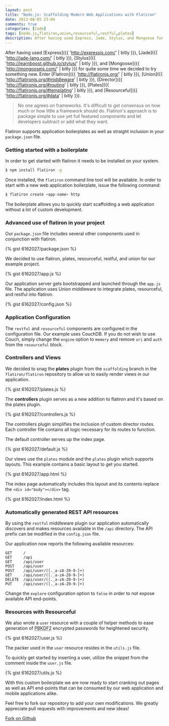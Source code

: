 ```yaml
---
layout: post
title: "Node.js: Scaffolding Modern Web Applications with Flatiron"
date: 2013-08-05 23:04
comments: true
categories: [Code]
tags: [node.js,flatiron,union,resourceful,restful,plates]
description: After having used Express, Jade, Stylus, and Mongoose for quite some time we decided to try something new. Enter Flatiron, Union, Director, Plates, and Resourceful.
---
```

After having used [Express]({{ 'http://expressjs.com/' | bitly }}), [Jade]({{ 'http://jade-lang.com/' | bitly }}), [Stylus]({{ 'http://learnboost.github.io/stylus/' | bitly }}), and [Mongoose]({{ 'http://mongoosejs.com/' | bitly }}) for quite some time we decided to try something new. Enter [Flatiron]({{ 'http://flatironjs.org/' | bitly }}), [Union]({{ 'http://flatironjs.org/#middleware' | bitly }}), [Director]({{ 'http://flatironjs.org/#routing' | bitly }}), [Plates]({{ 'http://flatironjs.org/#templating' | bitly }}), and [Resourceful]({{ 'http://flatironjs.org/#data' | bitly }}).

<!--more-->

> No one agrees on frameworks. It's difficult to get consensus on how much or how little a framework should do. Flatiron's approach is to package simple to use yet full featured components and let developers subtract or add what they want.

Flatiron supports application boilerplates as well as straight inclusion in your `package.json` file.

### Getting started with a boilerplate

In order to get started with flatiron it needs to be installed on your system.

```sh
$ npm install flatiron -g
```

Once installed, the `flatiron` command line tool will be available. In order to start with a new web application boilerplate, issue the following command:

```sh
$ flatiron create <app-name> http
```

The boilerplate allows you to quickly start scaffolding a web application without a lot of custom development.

### Advanced use of flatiron in your project

Our `package.json` file includes several other components used in conjunction with flatiron.

{% gist 6162027/package.json %}

We decided to use flatiron, plates, resourceful, restful, and union for our example project.

{% gist 6162027/app.js %}

Our application server gets bootstrapped and launched through the `app.js` file. The application uses Union middleware to integrate plates, resourceful, and restful into flatiron.

{% gist 6162027/config.json %}

### Application Configuration

The `restful` and `resourceful` components are configured in the configuration file. Our example uses CouchDB. If you do not wish to use Couch, simply change the `engine` option to `memory` and remove `uri` and `auth` from the `resourceful` block.

### Controllers and Views

We decided to snag the **plates** plugin from the `scaffolding` branch in the `flatiron/flatiron` repository to allow us to easily render views in our application.

{% gist 6162027/plates.js %}

The **controllers** plugin serves as a new addition to flatiron and it's based on the plates plugin.

{% gist 6162027/controllers.js %}

The controllers plugin simplifies the inclusion of custom director routes. Each controller file contains all logic necessary for its routes to function.

The default controller serves up the index page.

{% gist 6162027/default.js %}

Our views use the `plates` module and the `plates` plugin which supports layouts. This example contains a basic layout to get you started.

{% gist 6162027/app.html %}

The index page automatically includes this layout and its contents replace the `<div id="body"></div>` tag.

{% gist 6162027/index.html %}

### Automatically generated REST API resources

By using the `restful` middleware plugin our application automatically discovers and makes resources available in the `/api` directory. The API prefix can be modified in the `config.json` file.

Our application now reports the following available resources:

```
GET     / 
GET     /api 
GET     /api/user 
POST    /api/user 
POST    /api/user/([._a-zA-Z0-9-]+) 
GET     /api/user/([._a-zA-Z0-9-]+) 
DELETE  /api/user/([._a-zA-Z0-9-]+) 
PUT     /api/user/([._a-zA-Z0-9-]+) 
```

Change the `explore` configuration option to `false` in order to not expose available API end-points.

### Resources with Resourceful

We also wrote a `user` resource with a couple of helper methods to ease generation of <abbr title="Password-Based Key Derivation Function 2">PBKDF2</abbr> encrypted passwords for heightened security.

{% gist 6162027/user.js %}

The packer used in the `user` resource resides in the `utils.js` file.

To quickly get started by inserting a user, utilize the snippet from the comment inside the `user.js` file.

{% gist 6162027/utils.js %}

With this custom boilerplate we are now ready to start cranking out pages as well as API end-points that can be consumed by our web application and mobile applications alike.

Feel free to fork our repository to add your own modifications. We greatly appreciate pull requests with improvements and new ideas!

<a href="https://github.com/Xorcode/flatiron-example" class="btn btn-primary"><i class="fa fa-github"></i> Fork on Github</a>
